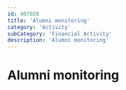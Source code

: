 ```yaml
---
id: 407020
title: 'Alumni monitoring'
category: 'Activity'
subCategory: 'Financial Activity'
description: 'Alumni monitoring'
---
```


# Alumni monitoring

